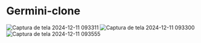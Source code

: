 # Germini-clone


![Captura de tela 2024-12-11 093311](https://github.com/user-attachments/assets/e9877cbe-c149-4deb-99ef-b63ee5a9944a)
![Captura de tela 2024-12-11 093300](https://github.com/user-attachments/assets/4f678763-12cd-468d-92fb-f26ab3601b55)
![Captura de tela 2024-12-11 093555](https://github.com/user-attachments/assets/af574aae-b8b9-4443-a602-0e76981b213b)
